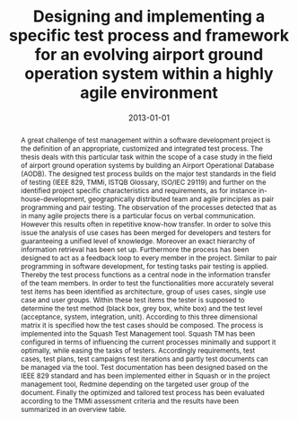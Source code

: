 ---
abstract: A great challenge of test management within a software development project
  is the definition of an appropriate, customized and integrated test process. The
  thesis deals with this particular task within the scope of a case study in the field
  of airport ground operation systems by building an Airport Operational Database
  (AODB). The designed test process builds on the major test standards in the field
  of testing (IEEE 829, TMMi, ISTQB Glossary, ISO/IEC 29119) and further on the identified
  project specific characteristics and requirements, as for instance in-house-development,
  geographically distributed team and agile principles as pair programming and pair
  testing. The observation of the processes detected that as in many agile projects
  there is a particular focus on verbal communication. However this results often
  in repetitive know-how transfer. In order to solve this issue the analysis of use
  cases has been merged for developers and testers for guaranteeing a unified level
  of knowledge. Moreover an exact hierarchy of information retrieval has been set
  up. Furthermore the process has been designed to act as a feedback loop to every
  member in the project. Similar to pair programming in software development, for
  testing tasks pair testing is applied. Thereby the test process functions as a central
  node in the information transfer of the team members. In order to test the functionalities
  more accurately several test items has been identified as architecture, group of
  uses cases, single use case and user groups. Within these test items the tester
  is supposed to determine the test method (black box, grey box, white box) and the
  test level (acceptance, system, integration, unit). According to this three dimensional
  matrix it is specified how the test cases should be composed. The process is implemented
  into the Squash Test Management tool. Squash TM has been configured in terms of
  influencing the current processes minimally and support it optimally, while easing
  the tasks of testers. Accordingly requirements, test cases, test plans, test campaigns
  test iterations and partly test documents can be managed via the tool. Test documentation
  has been designed based on the IEEE 829 standard and has been implemented either
  in Squash or in the project management tool, Redmine depending on the targeted user
  group of the document. Finally the optimized and tailored test process has been
  evaluated according to the TMMi assessment criteria and the results have been summarized
  in an overview table.
authors:
- Viktor Valy
date: '2013-01-01'
featured: false
links:
- name: Publik
  url: https://publik.tuwien.ac.at/showentry.php?ID=226112&lang=1
publication_types:
- '7'
publishDate: '2013-01-01'
title: Designing and implementing a specific test process and framework for an evolving
  airport ground operation system within a highly agile environment
url_pdf: ''
---